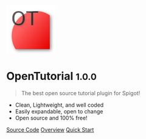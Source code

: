 ![logo](media/ot-logo.png)

# OpenTutorial <small>1.0.0</small>

> The best open source tutorial plugin for Spigot!

- Clean, Lightweight, and well coded
- Easily expandable, open to change
- Open source and 100% free!

[Source Code](https://github.com/OpenTutorial)
[Overview](#OpenTutorial)
[Quick Start](#OpenTutorial)
